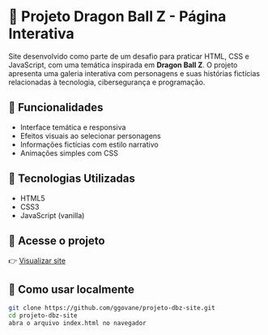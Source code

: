# 🐉 Projeto Dragon Ball Z - Página Interativa

Site desenvolvido como parte de um desafio para praticar HTML, CSS e JavaScript, com uma temática inspirada em **Dragon Ball Z**. O projeto apresenta uma galeria interativa com personagens e suas histórias fictícias relacionadas à tecnologia, cibersegurança e programação.

## 🚀 Funcionalidades

- Interface temática e responsiva
- Efeitos visuais ao selecionar personagens
- Informações fictícias com estilo narrativo
- Animações simples com CSS

## 🧪 Tecnologias Utilizadas

- HTML5
- CSS3
- JavaScript (vanilla)

## 🔗 Acesse o projeto

👉 [Visualizar site](https://ggovane.github.io/projeto-dbz-site/)

## 📁 Como usar localmente

```bash
git clone https://github.com/ggovane/projeto-dbz-site.git
cd projeto-dbz-site
abra o arquivo index.html no navegador
